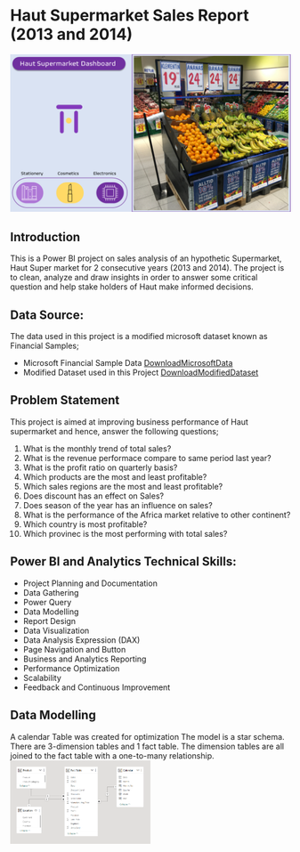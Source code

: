 # Haut  Supermarket Sales Report (2013 and 2014)

![Slide1](https://github.com/Abdur-RasheedAde/Financial_Report/blob/main/Slide1.PNG)

##  Introduction
This is a Power BI project on sales analysis of an hypothetic Supermarket, Haut Super market for 2 consecutive years (2013 and 2014). The project is to clean, analyze and draw insights in order to answer some critical question and help stake holders of Haut make informed decisions.


## Data Source:
The data used in this project is a modified microsoft dataset known as Financial Samples;  
* Microsoft Financial Sample Data [DownloadMicrosoftData](https://learn.microsoft.com/en-us/power-bi/create-reports/sample-financial-download)
* Modified Dataset used in this Project [DownloadModifiedDataset](https://docs.google.com/spreadsheets/u/2/d/1xkWC6Jlk_YZECHbpUtoc8AEiPb9jfcld/edit?usp=drive_web&ouid=114068862415751566917&rtpof=true)

## Problem Statement
This project is aimed at improving business performance of Haut supermarket and hence, answer the following questions;
1. What is the monthly trend of total sales?
2. What is the revenue performace compare to same period last year?
3. What is the profit ratio on quarterly basis?
4. Which products are the most and least profitable?
5. Which sales regions are the most and least profitable?
6. Does discount has an effect on Sales?
7. Does season of the year has an influence on sales?
8. What is the performance of the Africa market relative to other continent?
9. Which country is most profitable?
10. Which provinec is the most performing with total sales?

## Power BI and Analytics Technical Skills:
+ Project Planning and Documentation
+ Data Gathering
+ Power Query
+ Data Modelling
+ Report Design
+ Data Visualization
+ Data Analysis Expression (DAX)
+ Page Navigation and Button
+ Business and Analytics Reporting
+ Performance Optimization
+ Scalability
+ Feedback and Continuous Improvement
  
## Data Modelling
A calendar Table was created for optimization 
The model is a star schema. There are 3-dimension tables and 1 fact table. The dimension tables are all joined to the fact table with a one-to-many relationship.
<img src="https://github.com/Abdur-RasheedAde/Financial_Report/blob/main/Data%20Modelling.PNG" width=50% height=50%>
